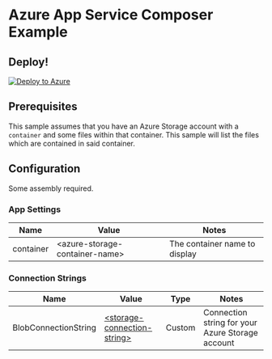 # Azure App Service Composer Example

## Deploy! 

[![Deploy to Azure](http://azuredeploy.net/deploybutton.png)](https://azuredeploy.net/)

## Prerequisites

This sample assumes that you have an Azure Storage account with a `container` and some files within that container. This sample will list the files which are contained in said container.

## Configuration

Some assembly required.

### App Settings

| Name     | Value     | Notes    |
|----------|-----------|----------|
| container| &lt;azure-storage-container-name&gt; | The container name to display

### Connection Strings

| Name     | Value     | Type     | Notes     |
|----------|-----------|----------|-----------|
| BlobConnectionString | [&lt;storage-connection-string&gt;](http://www.connectionstrings.com/windows-azure/)  | Custom   | Connection string for your Azure Storage account
